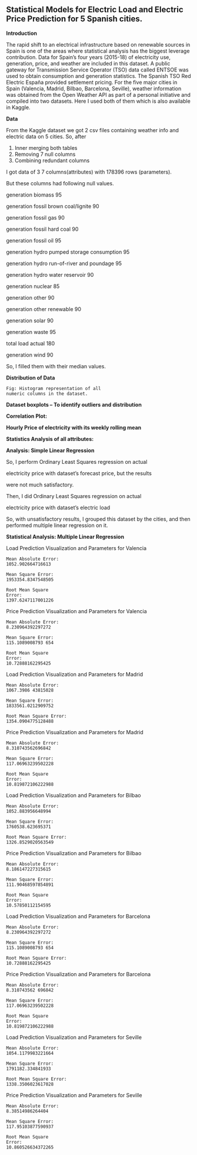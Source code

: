 
## Statistical Models for Electric Load and Electric Price Prediction for 5 Spanish cities.



**Introduction**

The rapid shift to an electrical infrastructure based on renewable
sources in Spain is one of the areas where statistical analysis has the
biggest leverage contribution. Data for Spain’s four years (2015-18) of
electricity use, generation, price, and weather are included in this
dataset. A public gateway for Transmission Service Operator (TSO) data
called ENTSOE was used to obtain consumption and generation
statistics. The Spanish TSO Red Electric España provided settlement
pricing. For the five major cities in Spain (Valencia, Madrid, Bilbao,
Barcelona, Seville), weather information was obtained from the Open
Weather API as part of a personal initiative and compiled into two
datasets. Here I used both of them which is also available in Kaggle.


**Data**

From the Kaggle dataset we got 2 csv files containing weather info and
electric data on 5 cities. So, after

1. Inner merging both tables
2. Removing 7 null columns
3. Combining redundant columns

I got data of 3 7 columns(attributes) with 178396 rows (parameters).

But these columns had following null values.

generation biomass 95

generation fossil brown coal/lignite 90

generation fossil gas 90

generation fossil hard coal 90

generation fossil oil 95

generation hydro pumped storage consumption 95

generation hydro run-of-river and poundage 95

generation hydro water reservoir 90

generation nuclear 85

generation other 90

generation other renewable 90

generation solar 90

generation waste 95

total load actual 180

generation wind 90

So, I filled them with their median values.


**Distribution of Data**

```
Fig: Histogram representation of all
numeric columns in the dataset.
```

**Dataset boxplots – To identify outliers and distribution**









**Correlation Plot:**

**Hourly Price of electricity with its weekly rolling mean**


**Statistics Analysis of all attributes:**


**Analysis: Simple Linear Regression**

So, I perform Ordinary Least Squares regression on actual

electricity price with dataset’s forecast price, but the results

were not much satisfactory.


Then, I did Ordinary Least Squares regression on actual

electricity price with dataset’s electric load


So, with
unsatisfactory
results, I grouped
this dataset by the
cities, and then
performed multiple
linear regression on
it.







**Statistical Analysis: Multiple Linear Regression**

Load Prediction Visualization and Parameters for Valencia

```
Mean Absolute Error:
1052.902664716613
```
```
Mean Square Error:
1953354.8347548505
```
```
Root Mean Square
Error:
1397.6247117001226
```

Price Prediction Visualization and Parameters for Valencia

```
Mean Absolute Error:
8.230964392297272
```
```
Mean Square Error:
115.1089008793 654
```
```
Root Mean Square
Error:
10.72888162295425
```

Load Prediction Visualization and Parameters for Madrid

```
Mean Absolute Error:
1067.3986 43815028
```
```
Mean Square Error:
1833561.0212909752
```
```
Root Mean Square Error:
1354.0904775128488
```

Price Prediction Visualization and Parameters for Madrid

```
Mean Absolute Error:
8.310743562696842
```
```
Mean Square Error:
117.06963239502228
```
```
Root Mean Square
Error:
10.819872106222988
```

Load Prediction Visualization and Parameters for Bilbao

```
Mean Absolute Error:
1052.883956648994
```
```
Mean Square Error:
1760538.623695371
```
```
Root Mean Square Error:
1326.8529020563549
```

Price Prediction Visualization and Parameters for Bilbao

```
Mean Absolute Error:
8.186147227315615
```
```
Mean Square Error:
111.90468597854891
```
```
Root Mean Square
Error:
10.57850112154595
```

Load Prediction Visualization and Parameters for Barcelona

```
Mean Absolute Error:
8.230964392297272
```
```
Mean Square Error:
115.1089008793 654
```
```
Root Mean Square Error:
10.72888162295425
```

Price Prediction Visualization and Parameters for Barcelona

```
Mean Absolute Error:
8.310743562 696842
```
```
Mean Square Error:
117.06963239502228
```
```
Root Mean Square
Error:
10.819872106222988
```

Load Prediction Visualization and Parameters for Seville

```
Mean Absolute Error:
1054.1179983221664
```
```
Mean Square Error:
1791182.334841933
```
```
Root Mean Square Error:
1338.3506023617028
```

Price Prediction Visualization and Parameters for Seville

```
Mean Absolute Error:
8.38514986264404
```
```
Mean Square Error:
117.95103877590937
```
```
Root Mean Square
Error:
10.860526634372265
```

